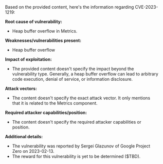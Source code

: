 Based on the provided content, here's the information regarding CVE-2023-1219:

**Root cause of vulnerability:**
- Heap buffer overflow in Metrics.

**Weaknesses/vulnerabilities present:**
- Heap buffer overflow

**Impact of exploitation:**
-  The provided content doesn't specify the impact beyond the vulnerability type. Generally, a heap buffer overflow can lead to arbitrary code execution, denial of service, or information disclosure.

**Attack vectors:**
- The content doesn't specify the exact attack vector. It only mentions that it is related to the Metrics component.

**Required attacker capabilities/position:**
- The content doesn't specify the required attacker capabilities or position.

**Additional details:**
- The vulnerability was reported by Sergei Glazunov of Google Project Zero on 2023-02-13.
- The reward for this vulnerability is yet to be determined ($TBD).